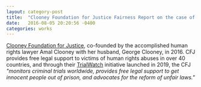```yaml
---
layout: category-post
title:  "Clooney Foundation for Justice Fairness Report on the case of Academic for Peace Tuna Altınel"
date:   2016-08-05 20:20:56 -0400
categories: works
---
```


[Clooney Foundation for Justice](https://cfj.org), co-founded by the accomplished human rights lawyer Amal Clooney with her husband, George Clooney, in 2016.
CFJ provides free legal support to victims of human rights abuses in over 40 countries, and through their [TrialWatch](https://cfj.org/trialwatch/) initiative launched in 2019, the CFJ *"monitors criminal trials worldwide, provides free legal support to get innocent people out of prison, and advocates for the reform of unfair laws."*
